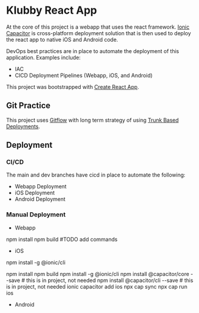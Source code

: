 # Klubby React App

At the core of this project is a webapp that uses the react framework. [Ionic Capacitor](https://capacitorjs.com/) is cross-platform deployment solution that is then used to deploy the react app to native iOS and Android code.

DevOps best practices are in place to automate the deployment of this application. Examples include:
- IAC
- CICD Deployment Pipelines (Webapp, iOS, and Android)

This project was bootstrapped with [Create React App](https://github.com/facebook/create-react-app).

## Git Practice

This project uses [Gitflow](https://www.atlassian.com/git/tutorials/comparing-workflows/gitflow-workflow) with long term strategy of using [Trunk Based Deployments](https://trunkbaseddevelopment.com/).

## Deployment 

### CI/CD
The main and dev branches have cicd in place to automate the following:

- Webapp Deployment
- iOS Deployment
- Android Deployment

### Manual Deployment

- Webapp

npm install
npm build
#TODO add commands


- iOS

npm install -g @ionic/cli

npm install
npm build
npm install -g @ionic/cli
npm install @capacitor/core --save # this is in project, not needed
npm install @capacitor/cli --save # this is in project, not needed
ionic capacitor add ios
npx cap sync
npx cap run ios

- Android
